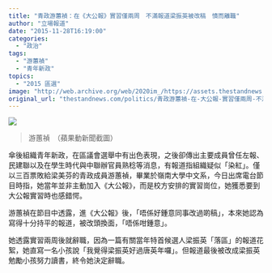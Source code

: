 ```yaml
---
title: "青政游蕙禎：在《大公報》實習僅兩周　不滿報道梁振英被改稿　憤而離職"
author: "立場報道"
date: "2015-11-28T16:19:00"
categories:
  - "政治"
tags:
  - "游蕙禎"
  - "青年新政"
topics:
  - "2015 區選"
image: "http://web.archive.org/web/2020im_/https://assets.thestandnews.com/media/photos/yauwaijing_alk2F.png"
original_url: "thestandnews.com/politics/青政游蕙禎-在-大公報-實習僅兩周-不滿報道梁振英被改稿-憤而離職"
---
```

![](http://web.archive.org/web/2020im_/https://assets.thestandnews.com/media/photos/yauwaijing_alk2F.png)
> 游蕙禎　（蘋果動新聞截圖）

傘後組織青年新政，在區議會選舉中有出色表現，之後卻傳出主要成員曾任左報、民建聯以及在學生時代與中聯辦官員熟稔等消息，有報道指組織疑似「染紅」。僅以三百票敗給梁美芬的青政成員游蕙禎，畢業於嶺南大學中文系，今日出席電台節目時指，她當年並非主動加入《大公報》，而是校方安排的實習崗位，她獲悉要到大公報實習時也感錯愕。

游蕙禎在節目中透露，進《大公報》後，「唔係好鍾意同事改過啲稿」，本來她認為寫得十分持平的報道，被改頭換面，「唔係咁鍾意」。

她透露實習兩周後就辭職，因為一篇有關當年特首候選人梁振英「落區」的報道花絮，她直寫一名小孩說「我覺得梁振英好過唐英年囉」。但報道最後被改成梁振英勉勵小孩努力讀書，終令她決定辭職。